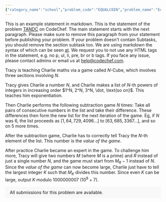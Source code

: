 ```yaml
---
{"category_name":"school","problem_code":"EQUALCOIN","problem_name":"Equal Coins","problemComponents":{"constraints":"- $1 \\leq T \\leq 10^3$\n- $0 \\leq X, Y \\leq 10^8$\n- $ X + Y \\gt 0$\n","constraintsState":true,"subtasks":"- **Subtask 1 (100 points):** Original constraints\n","subtasksState":true,"inputFormat":"- The first line of input contains a single integer $T$, denoting the number of testcases. The description of $T$ test cases follows.\n- Each test case consists of a single line of input containing two space-separated integers $X$ and $Y$.\n","inputFormatState":true,"outputFormat":"For each test case, print \u0022YES\u0022 (without quotes) if Chef can distribute all the coins equally and \u0022NO\u0022 otherwise. You may print each character of the string in uppercase or lowercase (for example, the strings \u0022yEs\u0022, \u0022yes\u0022, \u0022Yes\u0022 and \u0022YES\u0022 will all be treated as identical).\n","outputFormatState":true,"sampleTestCases":{"0":{"id":1,"input":"4\n2 2\n1 3\n4 0\n1 10\n","output":"YES\nNO\nYES\nNO\n","explanation":"**Test case $1$:** Chef gives each of his sons $1$ coin worth one rupee and $1$ coin worth two rupees.\n\n**Test case $3$:** Chef gives each of his sons $2$ coins worth one rupee.\n\n","isDeleted":false}}},"video_editorial_url":"https://youtu.be/o6FjTon8pM0","languages_supported":{"0":"CPP14","1":"C","2":"JAVA","3":"PYTH 3.6","4":"CPP17","5":"PYTH","6":"PYP3","7":"CS2","8":"ADA","9":"PYPY","10":"TEXT","11":"PAS fpc","12":"NODEJS","13":"RUBY","14":"PHP","15":"GO","16":"HASK","17":"TCL","18":"PERL","19":"SCALA","20":"LUA","21":"kotlin","22":"BASH","23":"JS","24":"LISP sbcl","25":"rust","26":"PAS gpc","27":"BF","28":"CLOJ","29":"R","30":"D","31":"CAML","32":"FORT","33":"ASM","34":"swift","35":"FS","36":"WSPC","37":"LISP clisp","38":"SQL","39":"SCM guile","40":"PERL6","41":"ERL","42":"CLPS","43":"ICK","44":"NICE","45":"PRLG","46":"ICON","47":"COB","48":"SCM chicken","49":"PIKE","50":"SCM qobi","51":"ST","52":"SQLQ","53":"NEM"},"max_timelimit":0.5,"source_sizelimit":50000,"problem_author":"soumyadeep_21","problem_tester":"","date_added":"1-11-2021","tags":{"0":"cakewalk","1":"nov21","2":"soumyadeep_21"},"problem_difficulty_level":"Unavailable","best_tag":"","editorial_url":"https://discuss.codechef.com/problems/EQUALCOIN","time":{"view_start_date":1636968600,"submit_start_date":1636968600,"visible_start_date":1636968600,"end_date":1735669800},"is_direct_submittable":false,"problemDiscussURL":"https://discuss.codechef.com/search?q=EQUALCOIN","is_proctored":false,"visitedContests":{},"layout":"problem"}
---
```

This is an example statement in markdown. This is the statement of the problem [TANDC](https://codechef.com/problems/TANDC) on CodeChef. The main statement starts with the next paragraph. Please make sure to remove this paragraph from your statement before publishing your problem. If your problem doesn't contain Subtasks, you should remove the section subtask too. We are using markdown the syntax of which can be seen [at](https://github.com/showdownjs/showdown/wiki/Showdown's-Markdown-syntax). We request you to not use any HTML tags in the statement, e.g. no p, ul, li, pre, br or b tags. If you face any issue, please contact admins or email us at help@codechef.com.

Tracy is teaching Charlie maths via a game called $N$-Cube, which involves three sections involving $N$.

Tracy gives Charlie a number $N$, and Charlie makes a list of $N$-th powers of integers in increasing order $1^N, 2^N, 3^N, \dot, \text{so on}$. This teaches him exponentiation.

Then Charlie performs the following subtraction game $N$ times: Take all pairs of consecutive numbers in the list and take their difference. These differences then form the new list for the next iteration of the game. Eg, if $N$ was 6, the list proceeds as $[1, 64, 729, 4096 ... ]$ to $[63, 685, 3367 ...]$, and so on $5$ more times.

After the subtraction game, Charlie has to correctly tell Tracy the $N$-th element of the list. This number is the *value of the game*.

After practice Charlie became an expert in the game. To challenge him more, Tracy will give two numbers $M$ (where $M$ is a prime) and $R$ instead of just a single number $N$, and the game must start from $M_R - 1$ instead of $N$. Since the *value of the game* can now become large, Charlie just have to tell the largest integer $K$ such that $M_K$ divides this number. Since even $K$ can be large, output $K$ modulo 1000000007 ($10^9 + 7$).

<aside style='background: #f8f8f8;padding: 10px 15px;'><div>All submissions for this problem are available.</div></aside>